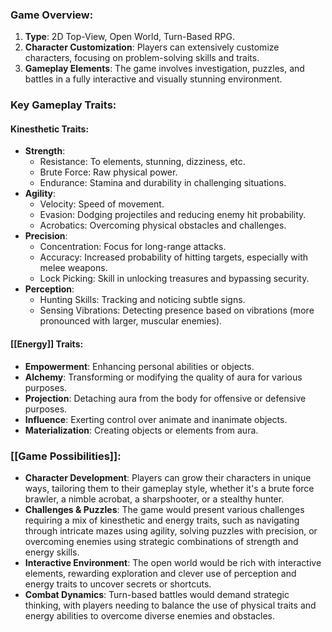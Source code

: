 
### Game Overview:

1. **Type**: 2D Top-View, Open World, Turn-Based RPG.
2. **Character Customization**: Players can extensively customize characters, focusing on problem-solving skills and traits.
3. **Gameplay Elements**: The game involves investigation, puzzles, and battles in a fully interactive and visually stunning environment.

### Key Gameplay Traits:

#### Kinesthetic Traits:

- **Strength**:
    - Resistance: To elements, stunning, dizziness, etc.
    - Brute Force: Raw physical power.
    - Endurance: Stamina and durability in challenging situations.
- **Agility**:
    - Velocity: Speed of movement.
    - Evasion: Dodging projectiles and reducing enemy hit probability.
    - Acrobatics: Overcoming physical obstacles and challenges.
- **Precision**:
    - Concentration: Focus for long-range attacks.
    - Accuracy: Increased probability of hitting targets, especially with melee weapons.
    - Lock Picking: Skill in unlocking treasures and bypassing security.
- **Perception**:
    - Hunting Skills: Tracking and noticing subtle signs.
    - Sensing Vibrations: Detecting presence based on vibrations (more pronounced with larger, muscular enemies).

#### [[Energy]] Traits:

- **Empowerment**: Enhancing personal abilities or objects.
- **Alchemy**: Transforming or modifying the quality of aura for various purposes.
- **Projection**: Detaching aura from the body for offensive or defensive purposes.
- **Influence**: Exerting control over animate and inanimate objects.
- **Materialization**: Creating objects or elements from aura.

### [[Game Possibilities]]:

- **Character Development**: Players can grow their characters in unique ways, tailoring them to their gameplay style, whether it's a brute force brawler, a nimble acrobat, a sharpshooter, or a stealthy hunter.
- **Challenges & Puzzles**: The game would present various challenges requiring a mix of kinesthetic and energy traits, such as navigating through intricate mazes using agility, solving puzzles with precision, or overcoming enemies using strategic combinations of strength and energy skills.
- **Interactive Environment**: The open world would be rich with interactive elements, rewarding exploration and clever use of perception and energy traits to uncover secrets or shortcuts.
- **Combat Dynamics**: Turn-based battles would demand strategic thinking, with players needing to balance the use of physical traits and energy abilities to overcome diverse enemies and obstacles.